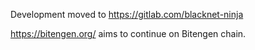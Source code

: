Development moved to https://gitlab.com/blacknet-ninja

https://bitengen.org/ aims to continue on Bitengen chain.
